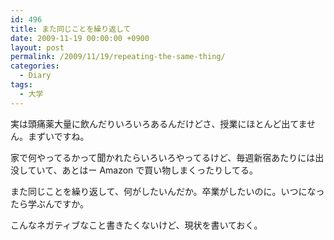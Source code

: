 ```yaml
---
id: 496
title: また同じことを繰り返して
date: 2009-11-19 00:00:00 +0900
layout: post
permalink: /2009/11/19/repeating-the-same-thing/
categories:
  - Diary
tags:
  - 大学
---
```

実は頭痛薬大量に飲んだりいろいろあるんだけどさ、授業にほとんど出てません。まずいですね。
  
家で何やってるかって聞かれたらいろいろやってるけど、毎週新宿あたりには出没していて、あとはー Amazon で買い物しまくったりしてる。

また同じことを繰り返して、何がしたいんだか。卒業がしたいのに。いつになったら学ぶんですか。
  
こんなネガティブなこと書きたくないけど、現状を書いておく。
